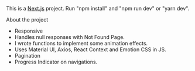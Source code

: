 This is a [Next.js](https://nextjs.org/) project. Run "npm install" and "npm run dev" or "yarn dev".

About the project
- Responsive
- Handles null responses with Not Found Page.
- I wrote functions to implement some animation effects.
- Uses Material UI, Axios, React Context and Emotion CSS in JS.
- Pagination
- Progress Indicator on navigations.

